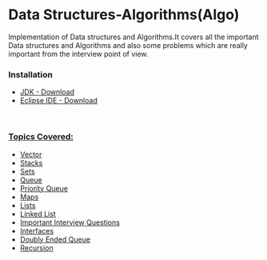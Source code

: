 # Data Structures-Algorithms(Algo)
Implementation of Data structures and Algorithms.It covers all the important Data structures and Algorithms and also some problems which are really important from the interview point of view.
<br>
<h3>Installation</h3>
<ul>
  <li><a href="https://www.oracle.com/java/technologies/javase-downloads.html"> JDK - Download</a></li>
  <li><a href="https://www.eclipse.org/downloads/"> Eclipse IDE - Download </a></li>
</ul>

<br>
<h3><u>Topics Covered:</u></h3>
<ul>
  <li><a href="https://www.youtube.com/watch?v=A05CDzFJ010&list=PLKKfKV1b9e8ps6dD3QA5KFfHdiWj9cB1s&index=44&t=0s">Vector</a></li>
  <li><a href ="https://www.youtube.com/watch?v=A05CDzFJ010&list=PLKKfKV1b9e8ps6dD3QA5KFfHdiWj9cB1s&index=44&t=0s">Stacks</a></li>
  <li><a href ="https://www.youtube.com/watch?v=rS4VWfPUArY&list=PLKKfKV1b9e8ps6dD3QA5KFfHdiWj9cB1s&index=50&t=0s">Sets</a></li>
  <li><a href ="https://www.youtube.com/watch?v=ZuIbZEJ9KvU&list=PLKKfKV1b9e8ps6dD3QA5KFfHdiWj9cB1s&index=45&t=0s">Queue</a></li>
  <li><a href ="https://www.youtube.com/watch?v=FdObb76AmzM&list=PLKKfKV1b9e8ps6dD3QA5KFfHdiWj9cB1s&index=48&t=0s">Priority Queue</a></li>
  <li><a href ="https://www.youtube.com/watch?v=APSx9uzhz6o&list=PLKKfKV1b9e8ps6dD3QA5KFfHdiWj9cB1s&index=52&t=0s">Maps</a></li>
  <li><a href ="https://www.youtube.com/watch?v=pXk_0RX_d7c&list=PLKKfKV1b9e8ps6dD3QA5KFfHdiWj9cB1s&index=40&t=0s">Lists</a></li>
  <li><a href ="https://www.youtube.com/watch?v=6KKIZL1wt8o&list=PLKKfKV1b9e8ps6dD3QA5KFfHdiWj9cB1s&index=43&t=0s">Linked List</a></li>
  <li><a href ="https://www.youtube.com/watch?v=XDJKHtXJHBY&list=PLKKfKV1b9e8ps6dD3QA5KFfHdiWj9cB1s&index=49&t=0s">Important Interview Questions</a></li>
  <li><a href ="https://www.youtube.com/watch?v=zSX7N5MolB8&list=PLKKfKV1b9e8ps6dD3QA5KFfHdiWj9cB1s&index=36&t=0s">Interfaces</a></li>
  <li><a href ="https://www.youtube.com/watch?v=V_NVMqxcNaI&list=PLKKfKV1b9e8ps6dD3QA5KFfHdiWj9cB1s&index=47&t=0s">Doubly Ended Queue</a></li>
  <li><a href ="https://www.youtube.com/watch?v=AqHoXqOgctU&list=PLKKfKV1b9e8ps6dD3QA5KFfHdiWj9cB1s&index=55">Recursion</a></li>
</ul>
<br>
